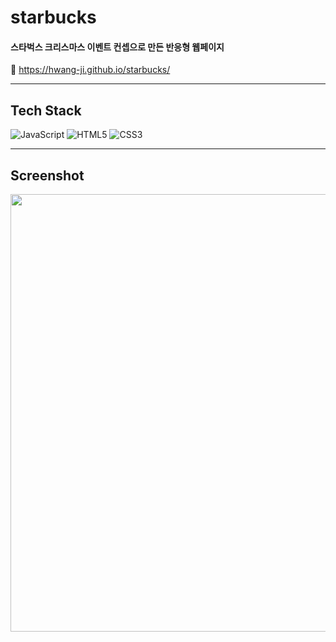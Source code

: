 # starbucks

#### 스타벅스 크리스마스 이벤트 컨셉으로 만든 반응형 웹페이지

🔗 https://hwang-ji.github.io/starbucks/

---

## Tech Stack

<img alt="JavaScript" src="https://img.shields.io/badge/JavaScript-F7DF1E?style=for-the-badge&logo=javascript&logoColor=black"/> <img alt="HTML5" src="https://img.shields.io/badge/html5%20-%23E34F26.svg?&style=for-the-badge&logo=html5&logoColor=white"/> <img alt="CSS3" src="https://img.shields.io/badge/css3%20-%231572B6.svg?&style=for-the-badge&logo=css3&logoColor=white"/>

---

## Screenshot

<img width="700" src="https://github.com/Hwang-ji/starbucks/assets/79661326/5d13f8b9-33a6-4a31-8451-4e20eae405d8">
